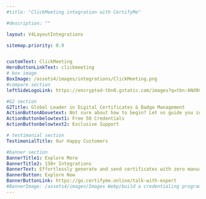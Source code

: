 ```yaml
---
#title: "ClickMeeting integration with CertifyMe"

#description: ""

layout: V4LayoutIntegrations

sitemap.priority: 0.9


customText: ClickMeeting
HeroButtonLinkText: clickmeeting
# box image
BoxImage: /assets4/images/integrations/ClickMeeting.png
#compare section
leftSideLogoLink: https://encrypted-tbn0.gstatic.com/images?q=tbn:ANd9GcSACjuLcM-KshvGqWhbzN3Gmf85Tv8jUQaVFC7kMCI0OmHdJ9AnPkSq_n6hsuoXDogQ1hg&usqp=CAU

#G2 section
G2Title: Global Leader in Digital Certificates & Badge Management
ActionButtonAbovetext: Not sure about how to begin? Let us guide you in the right direction!
ActionButtonbelowtext1: Free 50 Credentials
ActionButtonbelowtext2: Exclusive Support

# testimonial section
TestimonialTitle: Our Happy Customers   

#banner section
BannerTitle1: Explore More
BannerTitle2: 150+ Integrations
BannerText: Effortlessly generate and send certificates with zero manual intervention using the most advanced digital credential management software of 2023.
BannerButton: Explore Now
BannerButtonLink: https://go.certifyme.online/talk-with-expert
#BannerImage: /assets4/images/Images Webp/build a credentialing program.webp
---
```


